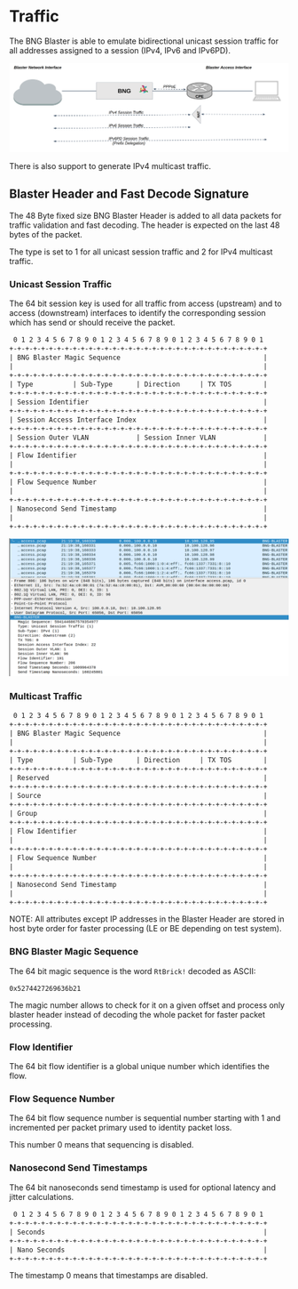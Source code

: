 # Traffic

The BNG Blaster is able to emulate bidirectional unicast
session traffic for all addresses assigned to a session
(IPv4, IPv6 and IPv6PD).

![BNG Blaster Session Traffic](images/bbl_session_traffic.png)

There is also support to generate IPv4 multicast traffic.

## Blaster Header and Fast Decode Signature

The 48 Byte fixed size BNG Blaster Header is added to all data packets
for traffic validation and fast decoding. The header is expected on the
last 48 bytes of the packet.

The type is set to 1 for all unicast session traffic and 2 for
IPv4 multicast traffic.

### Unicast Session Traffic

The 64 bit session key is used for all traffic from access (upstream)
and to access (downstream) interfaces to identify the corresponding
session which has send or should receive the packet.

```
 0 1 2 3 4 5 6 7 8 9 0 1 2 3 4 5 6 7 8 9 0 1 2 3 4 5 6 7 8 9 0 1
+-+-+-+-+-+-+-+-+-+-+-+-+-+-+-+-+-+-+-+-+-+-+-+-+-+-+-+-+-+-+-+-+
| BNG Blaster Magic Sequence                                    |
|                                                               |
+-+-+-+-+-+-+-+-+-+-+-+-+-+-+-+-+-+-+-+-+-+-+-+-+-+-+-+-+-+-+-+-+
| Type          | Sub-Type      | Direction     | TX TOS        |
+-+-+-+-+-+-+-+-+-+-+-+-+-+-+-+-+-+-+-+-+-+-+-+-+-+-+-+-+-+-+-+-+
| Session Identifier                                            |
+-+-+-+-+-+-+-+-+-+-+-+-+-+-+-+-+-+-+-+-+-+-+-+-+-+-+-+-+-+-+-+-+
| Session Access Interface Index                                |
+-+-+-+-+-+-+-+-+-+-+-+-+-+-+-+-+-+-+-+-+-+-+-+-+-+-+-+-+-+-+-+-+
| Session Outer VLAN            | Session Inner VLAN            |
+-+-+-+-+-+-+-+-+-+-+-+-+-+-+-+-+-+-+-+-+-+-+-+-+-+-+-+-+-+-+-+-+
| Flow Identifier                                               |
|                                                               |
+-+-+-+-+-+-+-+-+-+-+-+-+-+-+-+-+-+-+-+-+-+-+-+-+-+-+-+-+-+-+-+-+
| Flow Sequence Number                                          |
|                                                               |
+-+-+-+-+-+-+-+-+-+-+-+-+-+-+-+-+-+-+-+-+-+-+-+-+-+-+-+-+-+-+-+-+
| Nanosecond Send Timestamp                                     |
|                                                               |
+-+-+-+-+-+-+-+-+-+-+-+-+-+-+-+-+-+-+-+-+-+-+-+-+-+-+-+-+-+-+-+-+
```

![BNG Blaster Header](images/bbl_header.png)

### Multicast Traffic

```
 0 1 2 3 4 5 6 7 8 9 0 1 2 3 4 5 6 7 8 9 0 1 2 3 4 5 6 7 8 9 0 1
+-+-+-+-+-+-+-+-+-+-+-+-+-+-+-+-+-+-+-+-+-+-+-+-+-+-+-+-+-+-+-+-+
| BNG Blaster Magic Sequence                                    |
|                                                               |
+-+-+-+-+-+-+-+-+-+-+-+-+-+-+-+-+-+-+-+-+-+-+-+-+-+-+-+-+-+-+-+-+
| Type          | Sub-Type      | Direction     | TX TOS        |
+-+-+-+-+-+-+-+-+-+-+-+-+-+-+-+-+-+-+-+-+-+-+-+-+-+-+-+-+-+-+-+-+
| Reserved                                                      |
+-+-+-+-+-+-+-+-+-+-+-+-+-+-+-+-+-+-+-+-+-+-+-+-+-+-+-+-+-+-+-+-+
| Source                                                        |
+-+-+-+-+-+-+-+-+-+-+-+-+-+-+-+-+-+-+-+-+-+-+-+-+-+-+-+-+-+-+-+-+
| Group                                                         |
+-+-+-+-+-+-+-+-+-+-+-+-+-+-+-+-+-+-+-+-+-+-+-+-+-+-+-+-+-+-+-+-+
| Flow Identifier                                               |
|                                                               |
+-+-+-+-+-+-+-+-+-+-+-+-+-+-+-+-+-+-+-+-+-+-+-+-+-+-+-+-+-+-+-+-+
| Flow Sequence Number                                          |
|                                                               |
+-+-+-+-+-+-+-+-+-+-+-+-+-+-+-+-+-+-+-+-+-+-+-+-+-+-+-+-+-+-+-+-+
| Nanosecond Send Timestamp                                     |
|                                                               |
+-+-+-+-+-+-+-+-+-+-+-+-+-+-+-+-+-+-+-+-+-+-+-+-+-+-+-+-+-+-+-+-+
```

NOTE: All attributes except IP addresses in the Blaster Header are
stored in host byte order for faster processing
(LE or BE depending on test system).

### BNG Blaster Magic Sequence

The 64 bit magic sequence is the word `RtBrick!` decoded as ASCII:
```
0x5274427269636b21
```

The magic number allows to check for it on a given offset and process
only blaster header instead of decoding the whole packet for faster
packet processing.

### Flow Identifier

The 64 bit flow identifier is a global unique number which identifies
the flow.

### Flow Sequence Number

The 64 bit flow sequence number is sequential number starting with 1
and incremented per packet primary used to identity packet loss.

This number 0 means that sequencing is disabled.

### Nanosecond Send Timestamps

The 64 bit nanoseconds send timestamp is used for optional latency and
jitter calculations.

```
 0 1 2 3 4 5 6 7 8 9 0 1 2 3 4 5 6 7 8 9 0 1 2 3 4 5 6 7 8 9 0 1
+-+-+-+-+-+-+-+-+-+-+-+-+-+-+-+-+-+-+-+-+-+-+-+-+-+-+-+-+-+-+-+-+
| Seconds                                                       |
+-+-+-+-+-+-+-+-+-+-+-+-+-+-+-+-+-+-+-+-+-+-+-+-+-+-+-+-+-+-+-+-+
| Nano Seconds                                                  |
+-+-+-+-+-+-+-+-+-+-+-+-+-+-+-+-+-+-+-+-+-+-+-+-+-+-+-+-+-+-+-+-+
```

The timestamp 0 means that timestamps are disabled.

